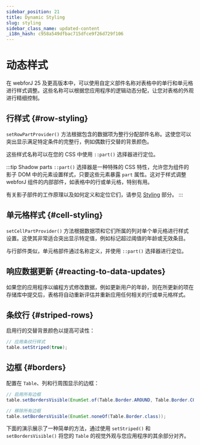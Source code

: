 ```yaml
---
sidebar_position: 21
title: Dynamic Styling
slug: styling
sidebar_class_name: updated-content
_i18n_hash: c958a549dfbac715dfce9f26d729f106
---
```

<!-- vale off -->
# 动态样式 <DocChip chip='since' label='25.00' />
<!-- vale on -->

在 webforJ 25 及更高版本中，可以使用自定义部件名称对表格中的单行和单元格进行样式调整。这些名称可以根据您应用程序的逻辑动态分配，让您对表格的外观进行精细控制。

## 行样式 {#row-styling}

`setRowPartProvider()` 方法根据包含的数据项为整行分配部件名称。这使您可以突出显示满足特定条件的完整行，例如偶数行交替的背景颜色。

这些样式名称可以在您的 CSS 中使用 `::part()` 选择器进行定位。

:::tip Shadow parts
`::part()` 选择器是一种特殊的 CSS 特性，允许您为组件的影子 DOM 中的元素设置样式，只要这些元素暴露 `part` 属性。这对于样式调整 webforJ 组件的内部部件，如表格中的行或单元格，特别有用。

有关影子部件的工作原理以及如何定义和定位它们，请参见 [Styling](../../styling/shadow-parts) 部分。
:::


<ComponentDemo 
path='/webforj/tablerowstyling?' 
javaE='https://raw.githubusercontent.com/webforj/webforj-documentation/refs/heads/main/src/main/java/com/webforj/samples/views/table/TableRowStylingView.java'
height='300px'
/>

## 单元格样式 {#cell-styling}

`setCellPartProvider()` 方法根据数据项和它们所属的列对单个单元格进行样式设置。这使其非常适合突出显示特定值，例如标记超过阈值的年龄或无效条目。

与行部件类似，单元格部件通过名称定义，并使用 `::part()` 选择器进行定位。

<ComponentDemo 
path='/webforj/tablecellstyling?' 
javaE='https://raw.githubusercontent.com/webforj/webforj-documentation/refs/heads/main/src/main/java/com/webforj/samples/views/table/TableColumnPinningView.java'
height='300px'
/>

## 响应数据更新 {#reacting-to-data-updates}

如果您的应用程序以编程方式修改数据，例如更新用户的年龄，则在所更新的项在存储库中提交后，表格将自动重新评估并重新应用任何相关的行或单元格样式。

<ComponentDemo 
path='/webforj/tabledynamicstyling?' 
javaE='https://raw.githubusercontent.com/webforj/webforj-documentation/refs/heads/main/src/main/java/com/webforj/samples/views/table/TableDynamicStylingView.java'
height='475px'
/>

## 条纹行 {#striped-rows}

启用行的交替背景颜色以提高可读性：

```java
// 应用条纹行样式
table.setStriped(true);
```

## 边框 {#borders}

配置在 `Table`、列和行周围显示的边框：

```java
// 启用所有边框
table.setBordersVisible(EnumSet.of(Table.Border.AROUND, Table.Border.COLUMNS, Table.Border.ROWS));

// 移除所有边框
table.setBordersVisible(EnumSet.noneOf(Table.Border.class));
```

下面的演示展示了一种简单的方法，通过使用 `setStriped()` 和 `setBordersVisible()` 将您的 `Table` 的视觉外观与您应用程序的其余部分对齐。

<ComponentDemo 
path='/webforj/tablelayoutstyling?' 
javaE='https://raw.githubusercontent.com/webforj/webforj-documentation/refs/heads/main/src/main/java/com/webforj/samples/views/table/TableLayoutStylingView.java'
height='300px'
/>
